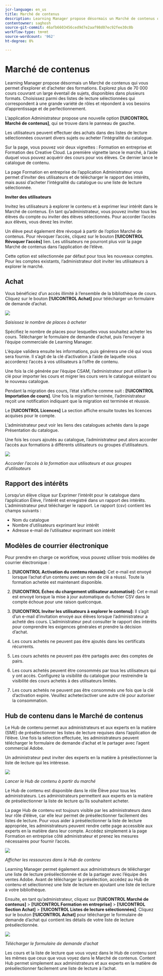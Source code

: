 ```yaml
---
jcr-language: en_us
title: Marché de contenus
description: Learning Manager propose désormais un Marché de contenus qui vous permet d’explorer et d’acheter des formations. Explorez plus de 70 000 cours couvrant un large éventail de sujets, disponibles dans plusieurs formats. Choisissez parmi des listes de lecture sélectionnées qui correspondent à une grande variété de rôles et répondent à vos besoins d’apprentissage et de perfectionnement.
contentowner: saghosh
source-git-commit: 46afb6603456ced9d7e2aaf98d07ec92fee30c0b
workflow-type: tm+mt
source-wordcount: '962'
ht-degree: 0%

---
```




# Marché de contenus

Learning Manager propose désormais un Marché de contenus qui vous permet d’explorer et d’acheter des formations. Explorez plus de 70 000 cours couvrant un large éventail de sujets, disponibles dans plusieurs formats. Choisissez parmi des listes de lecture sélectionnées qui correspondent à une grande variété de rôles et répondent à vos besoins d’apprentissage et de perfectionnement.

L’application Administrateur propose une nouvelle option **[!UICONTROL Marché de contenus]**, qui se trouve dans le panneau de gauche.

Les utilisateurs peuvent effectuer des achats dans des listes de lecture sélectionnées couvrant divers sujets ou acheter l’intégralité du catalogue.

Sur la page, vous pouvez voir deux vignettes : Formation en entreprise et Formation des Creative Cloud. La première vignette lance le marché, à l’aide duquel vous pouvez acquérir des cours pour vos élèves. Ce dernier lance le catalogue de contenu.

La page Formation en entreprise de l’application Administrateur vous permet d’inviter des utilisateurs et de télécharger le rapport des intérêts, mais aussi d’acheter l’intégralité du catalogue ou une liste de lecture sélectionnée.

**Inviter des utilisateurs**

Invitez les utilisateurs à explorer le contenu et à exprimer leur intérêt dans le Marché de contenus. En tant qu’administrateur, vous pouvez inviter tous les élèves du compte ou inviter des élèves sélectionnés. Pour accorder l’accès aux élèves, vous devez les inviter.

Un élève peut également être révoqué à partir de l’option Marché de contenus. Pour révoquer l’accès, cliquez sur le bouton **[!UICONTROL Révoquer l’accès]** lien.  Les utilisateurs ne pourront plus voir la page Marché de contenus dans l’application de l’élève.

Cette option est sélectionnée par défaut pour tous les nouveaux comptes. Pour les comptes existants, l’administrateur doit inviter les utilisateurs à explorer le marché.

## Achat

Vous bénéficiez d’un accès illimité à l’ensemble de la bibliothèque de cours. Cliquez sur le bouton **[!UICONTROL Achat]** pour télécharger un formulaire de demande d’achat.

![](assets/purchase-request.png)

*Saisissez le nombre de places à acheter*

Spécifiez le nombre de places pour lesquelles vous souhaitez acheter les cours. Télécharger le formulaire de demande d’achat, puis l’envoyer à l’équipe commerciale de Learning Manager.

L’équipe validera ensuite les informations, puis générera une clé qui vous sera fournie. Il s’agit de la clé d’activation à l’aide de laquelle vous accorderez l’accès à vos utilisateurs à l’offre de contenu.

Une fois la clé générée par l’équipe CSAM, l’administrateur peut utiliser la clé pour importer les cours et migrer les cours vers le catalogue existant ou le nouveau catalogue.

Pendant la migration des cours, l’état s’affiche comme suit : **[!UICONTROL Importation de cours]**. Une fois la migration terminée, l’administrateur reçoit une notification indiquant que la migration est terminée et réussie.

Le **[!UICONTROL Licences]** La section affiche ensuite toutes les licences acquises pour le compte.

L’administrateur peut voir les liens des catalogues achetés dans la page Présentation du catalogue.

Une fois les cours ajoutés au catalogue, l’administrateur peut alors accorder l’accès aux formations à différents utilisateurs ou groupes d’utilisateurs.

![](assets/licenses.png)

*Accorder l’accès à la formation aux utilisateurs et aux groupes d’utilisateurs*

## Rapport des intérêts

Lorsqu’un élève clique sur Exprimer l’intérêt pour le catalogue dans l’application Élève, l’intérêt est enregistré dans un rapport des intérêts. L’administrateur peut télécharger le rapport. Le rapport (csv) contient les champs suivants :

* Nom du catalogue
* Nombre d’utilisateurs exprimant leur intérêt
* Adresse e-mail de l’utilisateur exprimant son intérêt

## Modèles de courrier électronique

Pour prendre en charge ce workflow, vous pouvez utiliser trois modèles de courrier électronique :

1. **[!UICONTROL Activation du contenu réussie]:** Cet e-mail est envoyé lorsque l’achat d’un contenu avec un nom de clé a réussi. Toute la formation achetée est maintenant disponible.
1. **[!UICONTROL Échec du chargement utilisateur automatisé]:** Cet e-mail est envoyé lorsque la mise à jour automatique du fichier CSV dans le compte échoue pour une raison quelconque.
1. **[!UICONTROL Inviter les utilisateurs à explorer le contenu]:** Il s’agit d’un e-mail d’invitation envoyé aux élèves lorsque l’administrateur a acheté des cours. L’administrateur peut consulter le rapport des intérêts pour comprendre les exigences générales et prendre la décision d’achat.

1. Les cours achetés ne peuvent pas être ajoutés dans les certificats récurrents.
1. Les cours achetés ne peuvent pas être partagés avec des comptes de pairs.
1. Les cours achetés peuvent être consommés par tous les utilisateurs qui y ont accès. Configurez la visibilité du catalogue pour restreindre la visibilité des cours achetés à des utilisateurs limités.
1. Les cours achetés ne peuvent pas être consommés une fois que la clé d’activation expire. Veuillez acheter/activer une autre clé pour autoriser la consommation.

## Hub de contenu dans le Marché de contenus

Le Hub de contenu permet aux administrateurs et aux experts en la matière (SME) de présélectionner les listes de lecture requises dans l’application de l’élève. Une fois la sélection effectuée, les administrateurs peuvent télécharger le formulaire de demande d’achat et le partager avec l’agent commercial Adobe.

Un administrateur peut inviter des experts en la matière à présélectionner la liste de lecture qui les intéresse.

![](assets/content-hub.png)

*Lancer le Hub de contenu à partir du marché*

Le Hub de contenu est disponible dans le rôle Élève pour tous les administrateurs. Les administrateurs permettent aux experts en la matière de présélectionner la liste de lecture qu’ils souhaitent acheter.

La page Hub de contenu est toujours visible par les administrateurs dans leur rôle d’élève, car elle leur permet de présélectionner facilement des listes de lecture. Pour vous aider à présélectionner la liste de lecture appropriée, les administrateurs peuvent rendre cette page accessible aux experts en la matière dans leur compte. Accédez simplement à la page Formation en entreprise côté administrateur et prenez les mesures nécessaires pour fournir l’accès.

![](assets/content-hub-resources.png)

*Afficher les ressources dans le Hub de contenu*

Learning Manager permet également aux administrateurs de télécharger une liste de lecture présélectionnée et de la partager avec l’équipe des ventes Adobe. Avant de télécharger la présélection, accédez au Hub de contenu et sélectionnez une liste de lecture en ajoutant une liste de lecture à votre bibliothèque.

Ensuite, en tant qu’administrateur, cliquez sur **[!UICONTROL Marché de contenus]** > **[!UICONTROL Formation en entreprise]** > **[!UICONTROL Section Achat]** > **[!UICONTROL Listes de lecture sélectionnées]**. Cliquez sur le bouton **[!UICONTROL Achat]** pour télécharger le formulaire de demande d’achat qui contient les détails de votre liste de lecture présélectionnée.

![](assets/download-purchase-request.png)

*Télécharger le formulaire de demande d’achat*

Les cours et la liste de lecture que vous voyez dans le Hub de contenu sont les mêmes que ceux que vous voyez dans le Marché de contenus. Content Hub permet simplement aux administrateurs et aux experts en la matière de présélectionner facilement une liste de lecture à l’achat.
